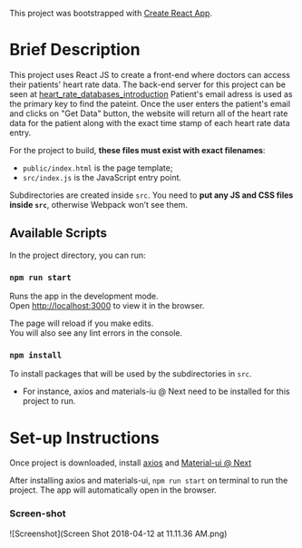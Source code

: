 This project was bootstrapped with [Create React App](https://github.com/facebookincubator/create-react-app).

# Brief Description
This project uses React JS to create a front-end where doctors can access their patients' heart rate data. The back-end server for this project can be seen at [heart_rate_databases_introduction](https://github.com/ps178/heart_rate_databases_introduction)
Patient's email adress is used as the primary key to find the pateint. 
Once the user enters the patient's email and clicks on "Get Data" button, the website will return all of the heart rate data for the patient along with the exact time stamp of each heart rate data entry.

For the project to build, **these files must exist with exact filenames**:

* `public/index.html` is the page template;
* `src/index.js` is the JavaScript entry point.


Subdirectories are created inside `src`. 
You need to **put any JS and CSS files inside `src`**, otherwise Webpack won’t see them.

## Available Scripts

In the project directory, you can run:

### `npm run start`

Runs the app in the development mode.<br>
Open [http://localhost:3000](http://localhost:3000) to view it in the browser.

The page will reload if you make edits.<br>
You will also see any lint errors in the console.

### `npm install`

To install packages that will be used by the subdirectories in `src`. 
* For instance, axios and materials-iu @ Next need to be installed for this project to run. 

# Set-up Instructions

Once project is downloaded, install [axios](https://www.npmjs.com/package/axios) and [Material-ui @ Next](https://material-ui-next.com)

After installing axios and materials-ui, `npm run start` on terminal to run the project. The app will automatically open in the browser. 


### Screen-shot

![Screenshot](Screen Shot 2018-04-12 at 11.11.36 AM.png)


